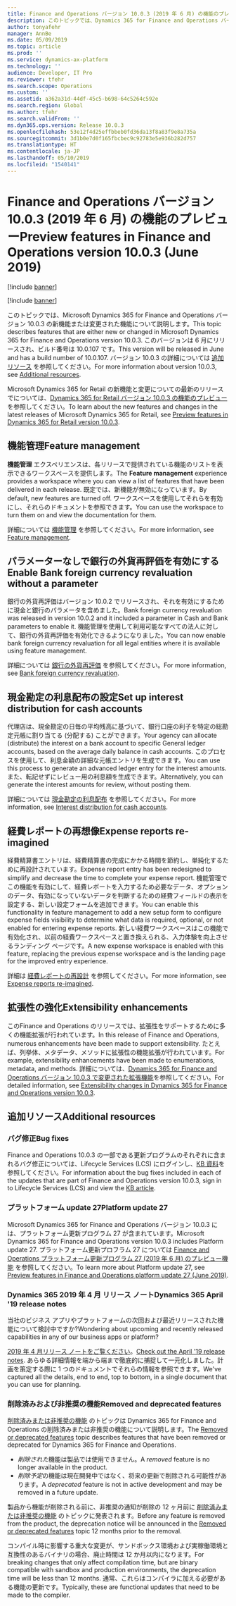 ```yaml
---
title: Finance and Operations バージョン 10.0.3 (2019 年 6 月) の機能のプレビュー
description: このトピックでは、Dynamics 365 for Finance and Operations バージョン 10.0.3 の新機能または変更された機能について説明します。 このバージョンは 6 月にリリースされます。
author: tonyafehr
manager: AnnBe
ms.date: 05/09/2019
ms.topic: article
ms.prod: ''
ms.service: dynamics-ax-platform
ms.technology: ''
audience: Developer, IT Pro
ms.reviewer: tfehr
ms.search.scope: Operations
ms.custom: ''
ms.assetid: a362a31d-44df-45c5-b698-64c5264c592e
ms.search.region: Global
ms.author: tfehr
ms.search.validFrom: ''
ms.dyn365.ops.version: Release 10.0.3
ms.openlocfilehash: 53e12f4d25effbbeb0fd36da13f8a83f9e8a735a
ms.sourcegitcommit: 3d1b0e7d0f165fbcbec9c92783e5e936b282d757
ms.translationtype: HT
ms.contentlocale: ja-JP
ms.lasthandoff: 05/10/2019
ms.locfileid: "1540141"
---
```

# <a name="preview-features-in-finance-and-operations-version-1003-june-2019"></a><span data-ttu-id="b9fec-104">Finance and Operations バージョン 10.0.3 (2019 年 6 月) の機能のプレビュー</span><span class="sxs-lookup"><span data-stu-id="b9fec-104">Preview features in Finance and Operations version 10.0.3 (June 2019)</span></span>

[!include [banner](../includes/banner.md)]

[!include [banner](../includes/preview-banner.md)]

<span data-ttu-id="b9fec-105">このトピックでは、Microsoft Dynamics 365 for Finance and Operations バージョン 10.0.3 の新機能または変更された機能について説明します。</span><span class="sxs-lookup"><span data-stu-id="b9fec-105">This topic describes features that are either new or changed in Microsoft Dynamics 365 for Finance and Operations version 10.0.3.</span></span> <span data-ttu-id="b9fec-106">このバージョンは 6 月にリリースされ、ビルド番号は 10.0.107 です。</span><span class="sxs-lookup"><span data-stu-id="b9fec-106">This version will be released in June and has a build number of 10.0.107.</span></span> <span data-ttu-id="b9fec-107">バージョン 10.0.3 の詳細については [追加リソース](whats-new-changed-10-0-3.md#additional-resources) を参照してください。</span><span class="sxs-lookup"><span data-stu-id="b9fec-107">For more information about version 10.0.3, see [Additional resources](whats-new-changed-10-0-3.md#additional-resources).</span></span>

<span data-ttu-id="b9fec-108">Microsoft Dynamics 365 for Retail の新機能と変更についての最新のリリースでについては、[Dynamics 365 for Retail バージョン 10.0.3 の機能のプレビュー](https://docs.microsoft.com/en-us/dynamics365/unified-operations/retail/get-started/whats-new-10-0-3) を参照してください。</span><span class="sxs-lookup"><span data-stu-id="b9fec-108">To learn about the new features and changes in the latest releases of Microsoft Dynamics 365 for Retail, see [Preview features in Dynamics 365 for Retail version 10.0.3](https://docs.microsoft.com/en-us/dynamics365/unified-operations/retail/get-started/whats-new-10-0-3).</span></span>

## <a name="feature-management"></a><span data-ttu-id="b9fec-109">機能管理</span><span class="sxs-lookup"><span data-stu-id="b9fec-109">Feature management</span></span>

<span data-ttu-id="b9fec-110">**機能管理** エクスペリエンスは、各リリースで提供されている機能のリストを表示できるワークスペースを提供します。</span><span class="sxs-lookup"><span data-stu-id="b9fec-110">The **Feature management** experience provides a workspace where you can view a list of features that have been delivered in each release.</span></span> <span data-ttu-id="b9fec-111">既定では、新機能が無効になっています。</span><span class="sxs-lookup"><span data-stu-id="b9fec-111">By default, new features are turned off.</span></span> <span data-ttu-id="b9fec-112">ワークスペースを使用してそれらを有効にし、それらのドキュメントを参照できます。</span><span class="sxs-lookup"><span data-stu-id="b9fec-112">You can use the workspace to turn them on and view the documentation for them.</span></span>

<span data-ttu-id="b9fec-113">詳細については [機能管理](https://go.microsoft.com/fwlink/?linkid=2080380) を参照してください。</span><span class="sxs-lookup"><span data-stu-id="b9fec-113">For more information, see [Feature management](https://go.microsoft.com/fwlink/?linkid=2080380).</span></span>

## <a name="enable-bank-foreign-currency-revaluation-without-a-parameter"></a><span data-ttu-id="b9fec-114">パラメーターなしで銀行の外貨再評価を有効にする</span><span class="sxs-lookup"><span data-stu-id="b9fec-114">Enable Bank foreign currency revaluation without a parameter</span></span>
<span data-ttu-id="b9fec-115">銀行の外貨再評価はバージョン 10.0.2 でリリースされ、それを有効にするために現金と銀行のパラメータを含めました。</span><span class="sxs-lookup"><span data-stu-id="b9fec-115">Bank foreign currency revaluation was released in version 10.0.2 and it included a parameter in Cash and Bank parameters to enable it.</span></span> <span data-ttu-id="b9fec-116">機能管理を使用して利用可能なすべての法人に対して、銀行の外貨再評価を有効化できるようになりました。</span><span class="sxs-lookup"><span data-stu-id="b9fec-116">You can now enable bank foreign currency revaluation for all legal entities where it is available using feature management.</span></span> 

<span data-ttu-id="b9fec-117">詳細については [銀行の外貨再評価](https://go.microsoft.com/fwlink/?linkid=2079802) を参照してください。</span><span class="sxs-lookup"><span data-stu-id="b9fec-117">For more information, see [Bank foreign currency revaluation](https://go.microsoft.com/fwlink/?linkid=2079802).</span></span>

## <a name="set-up-interest-distribution-for-cash-accounts"></a><span data-ttu-id="b9fec-118">現金勘定の利息配布の設定</span><span class="sxs-lookup"><span data-stu-id="b9fec-118">Set up interest distribution for cash accounts</span></span>
<span data-ttu-id="b9fec-119">代理店は、現金勘定の日毎の平均残高に基づいて、銀行口座の利子を特定の総勘定元帳に割り当てる (分配する) ことができます。</span><span class="sxs-lookup"><span data-stu-id="b9fec-119">Your agency can allocate (distribute) the interest on a bank account to specific General ledger accounts, based on the average daily balance in cash accounts.</span></span> <span data-ttu-id="b9fec-120">このプロセスを使用して、利息金額の詳細な元帳エントリを生成できます。</span><span class="sxs-lookup"><span data-stu-id="b9fec-120">You can use this process to generate an advanced ledger entry for the interest amounts.</span></span> <span data-ttu-id="b9fec-121">また、転記せずにレビュー用の利息額を生成できます。</span><span class="sxs-lookup"><span data-stu-id="b9fec-121">Alternatively, you can generate the interest amounts for review, without posting them.</span></span>

<span data-ttu-id="b9fec-122">詳細については [現金勘定の利息配布](https://go.microsoft.com/fwlink/?linkid=2088607) を参照してください。</span><span class="sxs-lookup"><span data-stu-id="b9fec-122">For more information, see [Interest distribution for cash accounts](https://go.microsoft.com/fwlink/?linkid=2088607).</span></span>

## <a name="expense-reports-re-imagined"></a><span data-ttu-id="b9fec-123">経費レポートの再想像</span><span class="sxs-lookup"><span data-stu-id="b9fec-123">Expense reports re-imagined</span></span>
<span data-ttu-id="b9fec-124">経費精算書エントリは、経費精算書の完成にかかる時間を節約し、単純化するために再設計されています。</span><span class="sxs-lookup"><span data-stu-id="b9fec-124">Expense report entry has been redesigned to simplify and decrease the time to complete your expense report.</span></span> <span data-ttu-id="b9fec-125">機能管理でこの機能を有効にして、経費レポートを入力するため必要なデータ、オプションのデータ、有効になっていないデータを判断するための経費フィールドの表示を設定する、新しい設定フォームを追加できます。</span><span class="sxs-lookup"><span data-stu-id="b9fec-125">You can enable this functionality in feature management to add a new setup form to configure expense fields visibility to determine what data is required, optional, or not enabled for entering expense reports.</span></span> <span data-ttu-id="b9fec-126">新しい経費ワークスペースはこの機能で有効化され、以前の経費ワークスペースと置き換えられる、入力体験を向上させるランディング ページです。</span><span class="sxs-lookup"><span data-stu-id="b9fec-126">A new expense workspace is enabled with this feature, replacing the previous expense workspace and is the landing page for the improved entry experience.</span></span> 

<span data-ttu-id="b9fec-127">詳細は [経費レポートの再設計](https://go.microsoft.com/fwlink/?linkid=2087165) を参照してください。</span><span class="sxs-lookup"><span data-stu-id="b9fec-127">For more information, see [Expense reports re-imagined](https://go.microsoft.com/fwlink/?linkid=2087165).</span></span>

## <a name="extensibility-enhancements"></a><span data-ttu-id="b9fec-128">拡張性の強化</span><span class="sxs-lookup"><span data-stu-id="b9fec-128">Extensibility enhancements</span></span>

<span data-ttu-id="b9fec-129">このFinance and Operations のリリースでは、拡張性をサポートするために多くの機能拡張が行われています。</span><span class="sxs-lookup"><span data-stu-id="b9fec-129">In this release of Finance and Operations, numerous enhancements have been made to support extensibility.</span></span> <span data-ttu-id="b9fec-130">たとえば、列挙体、メタデータ、メソッドに拡張性の機能拡張が行われています。</span><span class="sxs-lookup"><span data-stu-id="b9fec-130">For example, extensibility enhancements have been made to enumerations, metadata, and methods.</span></span> <span data-ttu-id="b9fec-131">詳細については、[Dynamics 365 for Finance and Operations バージョン 10.0.3 で変更された拡張機能](../../dev-itpro/extensibility/extensibility-changes-10-3.md)を参照してください。</span><span class="sxs-lookup"><span data-stu-id="b9fec-131">For detailed information, see [Extensibility changes in Dynamics 365 for Finance and Operations version 10.0.3](../../dev-itpro/extensibility/extensibility-changes-10-3.md).</span></span>

## <a name="additional-resources"></a><span data-ttu-id="b9fec-132">追加リソース</span><span class="sxs-lookup"><span data-stu-id="b9fec-132">Additional resources</span></span>

### <a name="bug-fixes"></a><span data-ttu-id="b9fec-133">バグ修正</span><span class="sxs-lookup"><span data-stu-id="b9fec-133">Bug fixes</span></span>
<span data-ttu-id="b9fec-134">Finance and Operations 10.0.3 の一部である更新プログラムのそれぞれに含まれるバグ修正については、Lifecycle Services (LCS) にログインし、[KB 資料](https://fix.lcs.dynamics.com/Issue/Details?bugId=320385&dbType=3&qc=d5539716f56ccea45e2187c269570772af20e1f10a78371811220da6315a3c34)を参照してください。</span><span class="sxs-lookup"><span data-stu-id="b9fec-134">For information about the bug fixes included in each of the updates that are part of Finance and Operations version 10.0.3, sign in to Lifecycle Services (LCS) and view the [KB article](https://fix.lcs.dynamics.com/Issue/Details?bugId=320385&dbType=3&qc=d5539716f56ccea45e2187c269570772af20e1f10a78371811220da6315a3c34).</span></span>

### <a name="platform-update-27"></a><span data-ttu-id="b9fec-135">プラットフォーム update 27</span><span class="sxs-lookup"><span data-stu-id="b9fec-135">Platform update 27</span></span>
<span data-ttu-id="b9fec-136">Microsoft Dynamics 365 for Finance and Operations バージョン 10.0.3 には、プラットフォーム更新プログラム 27 が含まれています。</span><span class="sxs-lookup"><span data-stu-id="b9fec-136">Microsoft Dynamics 365 for Finance and Operations version 10.0.3 includes Platform update 27.</span></span> <span data-ttu-id="b9fec-137">プラットフォーム更新プロフラム 27 については [Finance and Operations プラットフォーム更新プログラム 27 (2019 年 6 月) のプレビュー機能](whats-new-platform-update-27.md) を参照してください。</span><span class="sxs-lookup"><span data-stu-id="b9fec-137">To learn more about Platform update 27, see [Preview features in Finance and Operations platform update 27 (June 2019)](whats-new-platform-update-27.md).</span></span>

### <a name="dynamics-365-april-19-release-notes"></a><span data-ttu-id="b9fec-138">Dynamics 365 2019 年 4 月 リリース ノート</span><span class="sxs-lookup"><span data-stu-id="b9fec-138">Dynamics 365 April '19 release notes</span></span>
<span data-ttu-id="b9fec-139">当社のビジネス アプリやプラットフォームの次回および最近リリースされた機能について検討中ですか?</span><span class="sxs-lookup"><span data-stu-id="b9fec-139">Wondering about upcoming and recently released capabilities in any of our business apps or platform?</span></span>

<span data-ttu-id="b9fec-140">[2019 年 4 月リリース ノートをご覧ください](https://docs.microsoft.com/en-us/business-applications-release-notes/April19/index)。</span><span class="sxs-lookup"><span data-stu-id="b9fec-140">[Check out the April '19 release notes](https://docs.microsoft.com/en-us/business-applications-release-notes/April19/index).</span></span> <span data-ttu-id="b9fec-141">あらゆる詳細情報を端から端まで徹底的に捕捉して一元化しました。計画を策定する際に 1 つのドキュメントでそれらの情報を参照できます。</span><span class="sxs-lookup"><span data-stu-id="b9fec-141">We've captured all the details, end to end, top to bottom, in a single document that you can use for planning.</span></span>

### <a name="removed-and-deprecated-features"></a><span data-ttu-id="b9fec-142">削除済みおよび非推奨の機能</span><span class="sxs-lookup"><span data-stu-id="b9fec-142">Removed and deprecated features</span></span>
<span data-ttu-id="b9fec-143">[削除済みまたは非推奨の機能](../../dev-itpro/migration-upgrade/deprecated-features.md) のトピックは Dynamics 365 for Finance and Operations の削除済みまたは非推奨の機能について説明します。</span><span class="sxs-lookup"><span data-stu-id="b9fec-143">The [Removed or deprecated features](../../dev-itpro/migration-upgrade/deprecated-features.md) topic describes features that have been removed or deprecated for Dynamics 365 for Finance and Operations.</span></span>

- <span data-ttu-id="b9fec-144">*削除された*機能は製品では使用できません。</span><span class="sxs-lookup"><span data-stu-id="b9fec-144">A *removed* feature is no longer available in the product.</span></span>
- <span data-ttu-id="b9fec-145">*削除予定*の機能は現在開発中ではなく、将来の更新で削除される可能性があります。</span><span class="sxs-lookup"><span data-stu-id="b9fec-145">A *deprecated* feature is not in active development and may be removed in a future update.</span></span>

<span data-ttu-id="b9fec-146">製品から機能が削除される前に、非推奨の通知が削除の 12 ヶ月前に [削除済みまたは非推奨の機能](../../dev-itpro/migration-upgrade/deprecated-features.md) のトピックに発表されます。</span><span class="sxs-lookup"><span data-stu-id="b9fec-146">Before any feature is removed from the product, the deprecation notice will be announced in the [Removed or deprecated features](../../dev-itpro/migration-upgrade/deprecated-features.md) topic 12 months prior to the removal.</span></span>

<span data-ttu-id="b9fec-147">コンパイル時に影響する重大な変更が、サンドボックス環境および実稼働環境と互換性のあるバイナリの場合、廃止時間は 12 か月以内になります。</span><span class="sxs-lookup"><span data-stu-id="b9fec-147">For breaking changes that only affect compilation time, but are binary compatible with sandbox and production environments, the deprecation time will be less than 12 months.</span></span> <span data-ttu-id="b9fec-148">通常、これらはコンパイラに加える必要がある機能の更新です。</span><span class="sxs-lookup"><span data-stu-id="b9fec-148">Typically, these are functional updates that need to be made to the compiler.</span></span>
